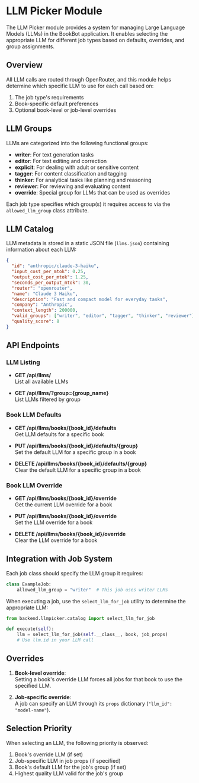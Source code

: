 # LLM Picker Module

The LLM Picker module provides a system for managing Large Language Models (LLMs) in the BookBot application. It enables selecting the appropriate LLM for different job types based on defaults, overrides, and group assignments.

## Overview

All LLM calls are routed through OpenRouter, and this module helps determine which specific LLM to use for each call based on:

1. The job type's requirements
2. Book-specific default preferences
3. Optional book-level or job-level overrides

## LLM Groups

LLMs are categorized into the following functional groups:

- **writer**: For text generation tasks
- **editor**: For text editing and correction
- **explicit**: For dealing with adult or sensitive content
- **tagger**: For content classification and tagging
- **thinker**: For analytical tasks like planning and reasoning
- **reviewer**: For reviewing and evaluating content
- **override**: Special group for LLMs that can be used as overrides

Each job type specifies which group(s) it requires access to via the `allowed_llm_group` class attribute.

## LLM Catalog

LLM metadata is stored in a static JSON file (`llms.json`) containing information about each LLM:

```json
{
  "id": "anthropic/claude-3-haiku",
  "input_cost_per_mtok": 0.25,
  "output_cost_per_mtok": 1.25,
  "seconds_per_output_mtok": 30,
  "router": "openrouter",
  "name": "Claude 3 Haiku",
  "description": "Fast and compact model for everyday tasks",
  "company": "Anthropic",
  "context_length": 200000,
  "valid_groups": ["writer", "editor", "tagger", "thinker", "reviewer"],
  "quality_score": 8
}
```

## API Endpoints

### LLM Listing

- **GET /api/llms/**  
  List all available LLMs
  
- **GET /api/llms/?group={group_name}**  
  List LLMs filtered by group

### Book LLM Defaults

- **GET /api/llms/books/{book_id}/defaults**  
  Get LLM defaults for a specific book
  
- **PUT /api/llms/books/{book_id}/defaults/{group}**  
  Set the default LLM for a specific group in a book
  
- **DELETE /api/llms/books/{book_id}/defaults/{group}**  
  Clear the default LLM for a specific group in a book

### Book LLM Override

- **GET /api/llms/books/{book_id}/override**  
  Get the current LLM override for a book
  
- **PUT /api/llms/books/{book_id}/override**  
  Set the LLM override for a book
  
- **DELETE /api/llms/books/{book_id}/override**  
  Clear the LLM override for a book

## Integration with Job System

Each job class should specify the LLM group it requires:

```python
class ExampleJob:
    allowed_llm_group = "writer"  # This job uses writer LLMs
```

When executing a job, use the `select_llm_for_job` utility to determine the appropriate LLM:

```python
from backend.llmpicker.catalog import select_llm_for_job

def execute(self):
    llm = select_llm_for_job(self.__class__, book, job_props)
    # Use llm.id in your LLM call
```

## Overrides

1. **Book-level override**:  
   Setting a book's override LLM forces all jobs for that book to use the specified LLM.
   
2. **Job-specific override**:  
   A job can specify an LLM through its `props` dictionary (`"llm_id": "model-name"`).

## Selection Priority

When selecting an LLM, the following priority is observed:

1. Book's override LLM (if set)
2. Job-specific LLM in job props (if specified)
3. Book's default LLM for the job's group (if set)
4. Highest quality LLM valid for the job's group
